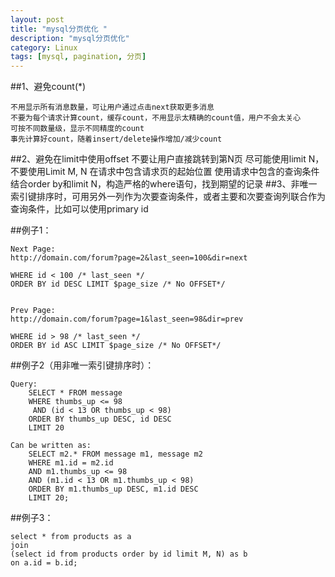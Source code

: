 ```yaml
---
layout: post
title: "mysql分页优化 "
description: "mysql分页优化"
category: Linux
tags: [mysql, pagination, 分页]
---
```


##1、避免count(*)

	不用显示所有消息数量，可让用户通过点击next获取更多消息
	不要为每个请求计算count，缓存count，不用显示太精确的count值，用户不会太关心
	可按不同数量级，显示不同精度的count
	事先计算好count，随着insert/delete操作增加/减少count

##2、避免在limit中使用offset
	不要让用户直接跳转到第N页
	尽可能使用limit N，不要使用Limit M, N
		在请求中包含请求页的起始位置
		使用请求中包含的查询条件结合order by和limit N，构造严格的where语句，找到期望的记录
##3、非唯一索引键排序时，可用另外一列作为次要查询条件，或者主要和次要查询列联合作为查询条件，比如可以使用primary id

##例子1：

	Next Page:
	http://domain.com/forum?page=2&last_seen=100&dir=next

	WHERE id < 100 /* last_seen */
	ORDER BY id DESC LIMIT $page_size /* No OFFSET*/
	

	Prev Page:
	http://domain.com/forum?page=1&last_seen=98&dir=prev

	WHERE id > 98 /* last_seen */
	ORDER BY id ASC LIMIT $page_size /* No OFFSET*/

##例子2（用非唯一索引键排序时）：

	Query:
		SELECT * FROM message
		WHERE thumbs_up <= 98
		 AND (id < 13 OR thumbs_up < 98)
		ORDER BY thumbs_up DESC, id DESC
		LIMIT 20

	Can be written as:
		SELECT m2.* FROM message m1, message m2
		WHERE m1.id = m2.id
		AND m1.thumbs_up <= 98
		AND (m1.id < 13 OR m1.thumbs_up < 98)
		ORDER BY m1.thumbs_up DESC, m1.id DESC
		LIMIT 20;

##例子3：

	select * from products as a
	join
	(select id from products order by id limit M, N) as b
	on a.id = b.id;